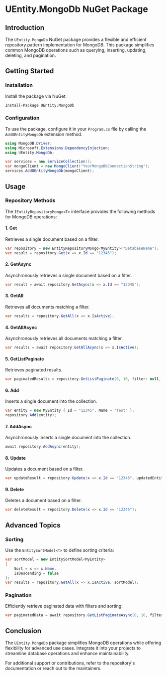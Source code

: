 # UEntity.MongoDb NuGet Package

## Introduction
The `UEntity.MongoDb` NuGet package provides a flexible and efficient repository pattern implementation for MongoDB. This package simplifies common MongoDB operations such as querying, inserting, updating, deleting, and pagination.

## Getting Started

### Installation
Install the package via NuGet:
```bash
Install-Package UEntity.MongoDb
```

### Configuration
To use the package, configure it in your `Program.cs` file by calling the `AddUEntityMongoDb` extension method.

```csharp
using MongoDB.Driver;
using Microsoft.Extensions.DependencyInjection;
using UEntity.MongoDb;

var services = new ServiceCollection();
var mongoClient = new MongoClient("YourMongoDbConnectionString");
services.AddUEntityMongoDb(mongoClient);
```

## Usage

### Repository Methods
The `IEntityRepositoryMongo<T>` interface provides the following methods for MongoDB operations:

#### **1. Get**
Retrieves a single document based on a filter.

```csharp
var repository = new EntityRepositoryMongo<MyEntity>("DatabaseName");
var result = repository.Get(x => x.Id == "12345");
```

#### **2. GetAsync**
Asynchronously retrieves a single document based on a filter.

```csharp
var result = await repository.GetAsync(x => x.Id == "12345");
```

#### **3. GetAll**
Retrieves all documents matching a filter.

```csharp
var results = repository.GetAll(x => x.IsActive);
```

#### **4. GetAllAsync**
Asynchronously retrieves all documents matching a filter.

```csharp
var results = await repository.GetAllAsync(x => x.IsActive);
```

#### **5. GetListPaginate**
Retrieves paginated results.

```csharp
var paginatedResults = repository.GetListPaginate(0, 10, filter: null, sort: null);
```

#### **6. Add**
Inserts a single document into the collection.

```csharp
var entity = new MyEntity { Id = "12345", Name = "Test" };
repository.Add(entity);
```

#### **7. AddAsync**
Asynchronously inserts a single document into the collection.

```csharp
await repository.AddAsync(entity);
```

#### **8. Update**
Updates a document based on a filter.

```csharp
var updateResult = repository.Update(x => x.Id == "12345", updatedEntity);
```

#### **9. Delete**
Deletes a document based on a filter.

```csharp
var deleteResult = repository.Delete(x => x.Id == "12345");
```

## Advanced Topics

### Sorting
Use the `EntitySortModel<T>` to define sorting criteria:

```csharp
var sortModel = new EntitySortModel<MyEntity>
{
    Sort = x => x.Name,
    IsDescending = false
};
var results = repository.GetAll(x => x.IsActive, sortModel);
```

### Pagination
Efficiently retrieve paginated data with filters and sorting:

```csharp
var paginatedData = await repository.GetListPaginateAsync(0, 10, filter: null, sort: sortModel);
```

## Conclusion
The `UEntity.MongoDb` package simplifies MongoDB operations while offering flexibility for advanced use cases. Integrate it into your projects to streamline database operations and enhance maintainability.

For additional support or contributions, refer to the repository's documentation or reach out to the maintainers.